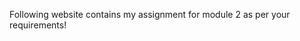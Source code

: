 <!doctype html>
<html>
  <body>
    <p>Following website contains my assignment for module 2 as per your requirements!</p>
    
  </body>
       
  </html>

